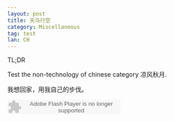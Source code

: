 ```yaml
---
layout: post
title: 天马行空
category: Miscellaneous
tag: test
lan: CH
---
```


TL;DR

Test the non-technology of chinese category 凉风秋月.
<!--preview-->

我想回家，用我自己的步伐。

<embed src="http://www.xiami.com/widget/0_3638860/singlePlayer.swf" type="application/x-shockwave-flash" width="257" height="33" wmode="transparent"></embed>
